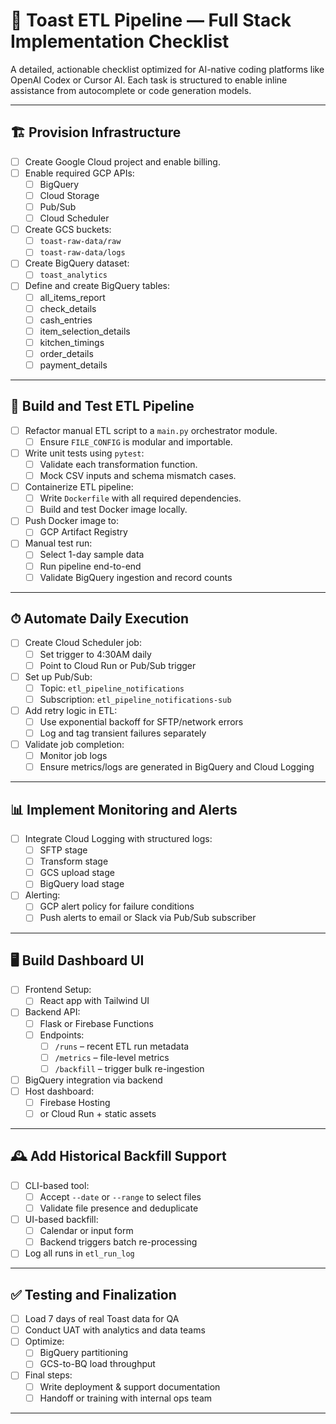 
# 🍴 Toast ETL Pipeline — Full Stack Implementation Checklist

A detailed, actionable checklist optimized for AI-native coding platforms like OpenAI Codex or Cursor AI. Each task is structured to enable inline assistance from autocomplete or code generation models.

---

## 🏗️ Provision Infrastructure
- [ ] Create Google Cloud project and enable billing.
- [ ] Enable required GCP APIs:
  - [ ] BigQuery
  - [ ] Cloud Storage
  - [ ] Pub/Sub
  - [ ] Cloud Scheduler
- [ ] Create GCS buckets:
  - [ ] `toast-raw-data/raw`
  - [ ] `toast-raw-data/logs`
- [ ] Create BigQuery dataset:
  - [ ] `toast_analytics`
- [ ] Define and create BigQuery tables:
  - [ ] all_items_report
  - [ ] check_details
  - [ ] cash_entries
  - [ ] item_selection_details
  - [ ] kitchen_timings
  - [ ] order_details
  - [ ] payment_details

---

## 🧠 Build and Test ETL Pipeline
- [ ] Refactor manual ETL script to a `main.py` orchestrator module.
  - [ ] Ensure `FILE_CONFIG` is modular and importable.
- [ ] Write unit tests using `pytest`:
  - [ ] Validate each transformation function.
  - [ ] Mock CSV inputs and schema mismatch cases.
- [ ] Containerize ETL pipeline:
  - [ ] Write `Dockerfile` with all required dependencies.
  - [ ] Build and test Docker image locally.
- [ ] Push Docker image to:
  - [ ] GCP Artifact Registry
- [ ] Manual test run:
  - [ ] Select 1-day sample data
  - [ ] Run pipeline end-to-end
  - [ ] Validate BigQuery ingestion and record counts

---

## ⏱ Automate Daily Execution
- [ ] Create Cloud Scheduler job:
  - [ ] Set trigger to 4:30AM daily
  - [ ] Point to Cloud Run or Pub/Sub trigger
- [ ] Set up Pub/Sub:
  - [ ] Topic: `etl_pipeline_notifications`
  - [ ] Subscription: `etl_pipeline_notifications-sub`
- [ ] Add retry logic in ETL:
  - [ ] Use exponential backoff for SFTP/network errors
  - [ ] Log and tag transient failures separately
- [ ] Validate job completion:
  - [ ] Monitor job logs
  - [ ] Ensure metrics/logs are generated in BigQuery and Cloud Logging

---

## 📊 Implement Monitoring and Alerts
- [ ] Integrate Cloud Logging with structured logs:
  - [ ] SFTP stage
  - [ ] Transform stage
  - [ ] GCS upload stage
  - [ ] BigQuery load stage
- [ ] Alerting:
  - [ ] GCP alert policy for failure conditions
  - [ ] Push alerts to email or Slack via Pub/Sub subscriber

---

## 🖥️ Build Dashboard UI
- [ ] Frontend Setup:
  - [ ] React app with Tailwind UI
- [ ] Backend API:
  - [ ] Flask or Firebase Functions
  - [ ] Endpoints:
    - [ ] `/runs` – recent ETL run metadata
    - [ ] `/metrics` – file-level metrics
    - [ ] `/backfill` – trigger bulk re-ingestion
- [ ] BigQuery integration via backend
- [ ] Host dashboard:
  - [ ] Firebase Hosting
  - [ ] or Cloud Run + static assets

---

## 🕰️ Add Historical Backfill Support
- [ ] CLI-based tool:
  - [ ] Accept `--date` or `--range` to select files
  - [ ] Validate file presence and deduplicate
- [ ] UI-based backfill:
  - [ ] Calendar or input form
  - [ ] Backend triggers batch re-processing
- [ ] Log all runs in `etl_run_log`

---

## ✅ Testing and Finalization
- [ ] Load 7 days of real Toast data for QA
- [ ] Conduct UAT with analytics and data teams
- [ ] Optimize:
  - [ ] BigQuery partitioning
  - [ ] GCS-to-BQ load throughput
- [ ] Final steps:
  - [ ] Write deployment & support documentation
  - [ ] Handoff or training with internal ops team

---
